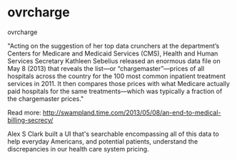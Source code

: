 ovrcharge
=========

ovrcharge

"Acting on the suggestion of her top data crunchers at the department’s Centers for Medicare and Medicaid Services (CMS), Health and Human Services Secretary Kathleen Sebelius released an enormous data file on May 8 (2013) that reveals the list—or “chargemaster”—prices of all hospitals across the country for the 100 most common inpatient treatment services in 2011. It then compares those prices with what Medicare actually paid hospitals for the same treatments—which was typically a fraction of the chargemaster prices."

Read more:  http://swampland.time.com/2013/05/08/an-end-to-medical-billing-secrecy/

Alex S Clark built a UI that's searchable encompassing all of this data to help everyday Americans, and potential patients, understand the discrepancies in our health care system pricing.


